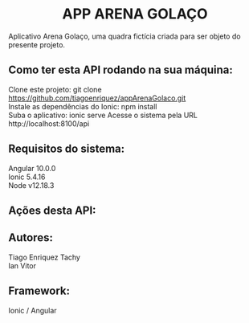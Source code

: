 ## <h1 align=center><b>APP ARENA GOLAÇO</b></h1>

Aplicativo Arena Golaço, uma quadra fictícia criada para ser objeto do presente projeto.

## Como ter esta API rodando na sua máquina:

Clone este projeto: git clone https://github.com/tiagoenriquez/appArenaGolaco.git <br>
Instale as dependências do Ionic: npm install <br>
Suba o aplicativo: ionic serve
Acesse o sistema pela URL http://localhost:8100/api

## Requisitos do sistema:

Angular 10.0.0 <br>
Ionic 5.4.16 <br>
Node v12.18.3<br>

## Ações desta API:



## Autores:

Tiago Enriquez Tachy <br>
Ian Vitor

## Framework: 

Ionic / Angular
